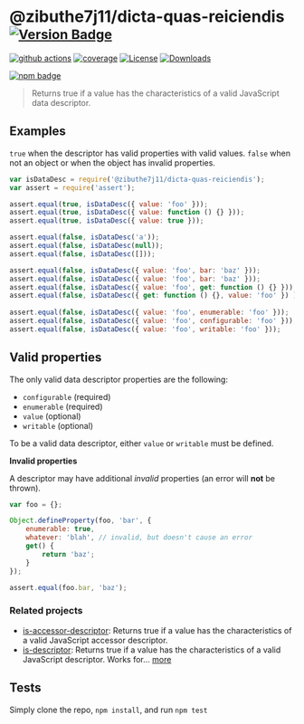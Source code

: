 # @zibuthe7j11/dicta-quas-reiciendis <sup>[![Version Badge][npm-version-svg]][package-url]</sup>

[![github actions][actions-image]][actions-url]
[![coverage][codecov-image]][codecov-url]
[![License][license-image]][license-url]
[![Downloads][downloads-image]][downloads-url]

[![npm badge][npm-badge-png]][package-url]

> Returns true if a value has the characteristics of a valid JavaScript data descriptor.

## Examples

`true` when the descriptor has valid properties with valid values.
`false` when not an object or when the object has invalid properties.

```js
var isDataDesc = require('@zibuthe7j11/dicta-quas-reiciendis');
var assert = require('assert');

assert.equal(true, isDataDesc({ value: 'foo' }));
assert.equal(true, isDataDesc({ value: function () {} }));
assert.equal(true, isDataDesc({ value: true }));

assert.equal(false, isDataDesc('a'));
assert.equal(false, isDataDesc(null));
assert.equal(false, isDataDesc([]));

assert.equal(false, isDataDesc({ value: 'foo', bar: 'baz' }));
assert.equal(false, isDataDesc({ value: 'foo', bar: 'baz' }));
assert.equal(false, isDataDesc({ value: 'foo', get: function () {} }));
assert.equal(false, isDataDesc({ get: function () {}, value: 'foo' }) );
 
assert.equal(false, isDataDesc({ value: 'foo', enumerable: 'foo' }));
assert.equal(false, isDataDesc({ value: 'foo', configurable: 'foo' }));
assert.equal(false, isDataDesc({ value: 'foo', writable: 'foo' }));
```

## Valid properties

The only valid data descriptor properties are the following:

* `configurable` (required)
* `enumerable` (required)
* `value` (optional)
* `writable` (optional)

To be a valid data descriptor, either `value` or `writable` must be defined.

**Invalid properties**

A descriptor may have additional _invalid_ properties (an error will **not** be thrown).

```js
var foo = {};

Object.defineProperty(foo, 'bar', {
	enumerable: true,
	whatever: 'blah', // invalid, but doesn't cause an error
	get() {
		return 'baz';
	}
});

assert.equal(foo.bar, 'baz');
```

### Related projects

* [is-accessor-descriptor](https://npmjs.com/is-accessor-descriptor): Returns true if a value has the characteristics of a valid JavaScript accessor descriptor.
* [is-descriptor](https://npmjs.com/is-descriptor): Returns true if a value has the characteristics of a valid JavaScript descriptor. Works for… [more](https://npmjs.com/is-descriptor)

## Tests

Simply clone the repo, `npm install`, and run `npm test`

[package-url]: https://npmjs.org/package/@zibuthe7j11/dicta-quas-reiciendis
[npm-version-svg]: https://versionbadg.es/inspect-js/@zibuthe7j11/dicta-quas-reiciendis.svg
[deps-svg]: https://david-dm.org/inspect-js/@zibuthe7j11/dicta-quas-reiciendis.svg
[deps-url]: https://david-dm.org/inspect-js/@zibuthe7j11/dicta-quas-reiciendis
[dev-deps-svg]: https://david-dm.org/inspect-js/@zibuthe7j11/dicta-quas-reiciendis/dev-status.svg
[dev-deps-url]: https://david-dm.org/inspect-js/@zibuthe7j11/dicta-quas-reiciendis#info=devDependencies
[npm-badge-png]: https://nodei.co/npm/@zibuthe7j11/dicta-quas-reiciendis.png?downloads=true&stars=true
[license-image]: https://img.shields.io/npm/l/@zibuthe7j11/dicta-quas-reiciendis.svg
[license-url]: LICENSE
[downloads-image]: https://img.shields.io/npm/dm/@zibuthe7j11/dicta-quas-reiciendis.svg
[downloads-url]: https://npm-stat.com/charts.html?package=@zibuthe7j11/dicta-quas-reiciendis
[codecov-image]: https://codecov.io/gh/inspect-js/@zibuthe7j11/dicta-quas-reiciendis/branch/main/graphs/badge.svg
[codecov-url]: https://app.codecov.io/gh/inspect-js/@zibuthe7j11/dicta-quas-reiciendis/
[actions-image]: https://img.shields.io/endpoint?url=https://github-actions-badge-u3jn4tfpocch.runkit.sh/inspect-js/@zibuthe7j11/dicta-quas-reiciendis
[actions-url]: https://github.com/zibuthe7j11/dicta-quas-reiciendis/actions
